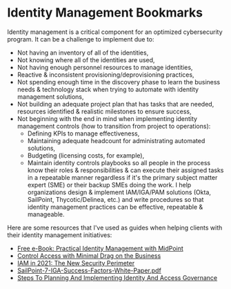 # Identity Management Bookmarks

Identity management is a critical component for an optimized cybersecurity program. It can be a challenge to implement due to:
* Not having an inventory of all of the identities,
*  Not knowing where all of the identities are used,
* Not having enough personnel resources to manage identities,
* Reactive & inconsistent provisioning/deprovisioning practices,
* Not spending enough time in the discovery phase to learn the business needs & technology stack when trying to automate with identity management solutions,
* Not building an adequate project plan that has tasks that are needed, resources identified & realistic milestones to ensure success,
* Not beginning with the end in mind when implementing identity management controls (how to transition from project to operations):
    - Defining KPIs to manage effectiveness, 
    - Maintaining adequate headcount for administrating automated solutions, 
    - Budgeting (licensing costs, for example), 
    - Maintain identity controls playbooks so all people in the process know their roles & responsibilities & can execute their assigned tasks in a repeatable manner regardless if it's the primary subject matter expert (SME) or their backup SMEs doing the work.
I help organizations design & implement IAM/IGA/PAM solutions (Okta, SailPoint, Thycotic/Delinea, etc.) and write procedures so that identity management practices can be effective, repeatable & manageable. 

Here are some resources that I've used as guides when helping clients with their identity management initiatives:

* [Free e-Book: Practical Identity Management with MidPoint](https://evolveum.com/midpoint/midpoint-guide-about-practical-identity-management/)
* [Control Access with Minimal Drag on the Business](https://link.springer.com/chapter/10.1007/978-1-4842-5952-8_8)
* [IAM in 2021: The New Security Perimeter](https://www.klogixsecurity.com/blog/iam-new-security-perimeter)
* [SailPoint-7-IGA-Success-Factors-White-Paper.pdf](https://api.raindrop.io/v2/raindrop/602691029/file?type=application/pdf)
* [Steps To Planning And Implementing Identity And Access Governance](https://informationsecuritybuzz.com/steps-to-planning-and-implementing-identity-and-access-governance/)
